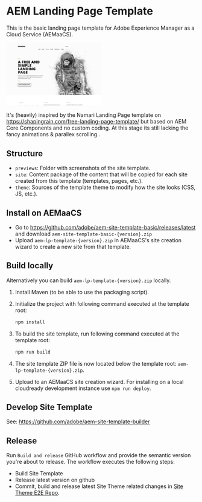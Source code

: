 # AEM Landing Page Template

This is the basic landing page template for Adobe Experience Manager as a Cloud Service (AEMaaCS).

<img src="previews/site.png?raw=true" alt="Basic site preview" width="50%">

It's (heavily) inspired by the Namari Landing Page template on https://shapingrain.com/free-landing-page-template/ but based on AEM Core Components and no custom coding. At this stage its still lacking the fancy animations & parallex scrolling.. 

## Structure

* `previews`: Folder with screenshots of the site template.
* `site`: Content package of the content that will be copied for each site created from this template (templates, pages, etc.).
* `theme`: Sources of the template theme to modify how the site looks (CSS, JS, etc.).

## Install on AEMaaCS

* Go to <https://github.com/adobe/aem-site-template-basic/releases/latest> and download `aem-site-template-basic-{version}.zip`
* Upload `aem-lp-template-{version}.zip` in AEMaaCS's site creation wizard to create a new site from that template.

## Build locally

Alternatively you can build `aem-lp-template-{version}.zip` locally.

1. Install Maven (to be able to use the packaging script).
1. Initialize the project with following command executed at the template root:

   ```bash
   npm install
   ```

1. To build the site template, run following command executed at the template root:

   ```bash
   npm run build
   ```

1. The site template ZIP file is now located below the template root: `aem-lp-template-{version}.zip`.
1. Upload to an AEMaaCS site creation wizard. For installing on a local cloudready development instance use `npm run deploy`.

## Develop Site Template

See: <https://github.com/adobe/aem-site-template-builder>

## Release

Run `Build and release` GitHub workflow and provide the semantic version you're about to release. The workflow executes the following steps:

* Build Site Template
* Release latest version on github
* Commit, build and release latest Site Theme related changes in [Site Theme E2E Repo](https://github.com/adobe/aem-site-template-basic-theme-e2e).
